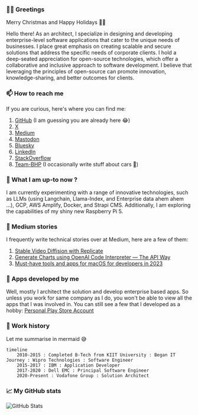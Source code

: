 
### 🤝🏻 Greetings

Merry Christmas and Happy Holidays 🎄🎉

Hello there! As an architect, I specialize in designing and developing enterprise-level software applications that cater to the unique needs of businesses. I place great emphasis on creating scalable and secure solutions that address the specific needs of corporate clients. I hold a deep-seated appreciation for open-source technologies, which offer a collaborative and inclusive approach to software development. I believe that leveraging the principles of open-source can promote innovation, knowledge-sharing, and better outcomes for clients.

### 📫 How to reach me
If you are curious, here's where you can find me:

 1. [GitHub](https://github.com/sumitsahoo) (I am guessing you are already here 😂)
 2. [X](https://x.com/sumitsahoo)
 3. [Medium](https://medium.com/@sumitsahoo)
 4. <a rel="me" href="https://mastodon.social/@sumitsahoo">Mastodon</a>
 5. [Bluesky](https://bsky.app/profile/sumitsahoo.bsky.social)
 6. [LinkedIn](https://www.linkedin.com/in/sumit-sahoo)
 7. [StackOverflow](https://stackoverflow.com/users/1293601/sumit-sahoo)
 8. [Team-BHP](https://www.team-bhp.com/forum/members/newenergy.html) (I occasionally write stuff about cars 🚗)
 
### 🔭 What I am up-to now ?
I am currently experimenting with a range of innovative technologies, such as LLMs (using Langchain, Llama-Index, and Enterprise data ahem ahem ...), GCP, AWS Amplify, Docker, and Strapi CMS. Additionally, I am exploring the capabilities of my shiny new Raspberry Pi 5.

### 📖 Medium stories

I frequently write technical stories over at Medium, here are a few of them:

1. [Stable Video Diffision with Replicate](https://medium.com/@sumitsahoo/stable-video-diffusion-with-replicate-7bdd3ff3879e)
2. [Generate Charts using OpenAI Code Interpreter — The API Way](https://medium.com/@sumitsahoo/generate-charts-using-openai-code-interpreter-88cb93a06da0)
3. [Must-have tools and apps for macOS for developers in 2023](https://medium.com/@sumitsahoo/must-have-tools-and-apps-for-macos-for-developers-in-2023-6cc43dd83bcc)

### 📱 Apps developed by me
Well, mostly I architect the solution and develop enterprise based apps. So unless you work for same company as I do, you won't be able to view all the apps that I was involved in. You can still see a few that I developed as a hobby:  [Personal Play Store Account](https://play.google.com/store/apps/developer?id=Sumit%20Sahoo)

### 💼 Work history

Let me summarise in mermaid 😅

```mermaid
timeline
    2010-2015 : Completed B-Tech from KIIT University : Began IT Journey : Wipro Technologies : Software Engineer
    2015-2017 : IBM : Application Developer
    2017-2020 : Dell EMC : Principal Software Engineer
    2020-Present : Vodafone Group : Solution Architect
```

### 📈 My GitHub stats
![GitHub Stats](https://github-readme-stats.vercel.app/api?username=sumitsahoo&show_owner=false&rank_icon=github)

